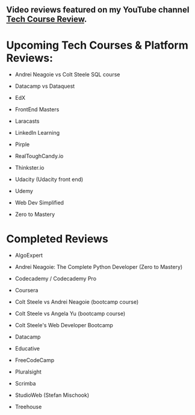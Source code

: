 ## Video reviews featured on my YouTube channel [Tech Course Review](https://www.youtube.com/techcoursereview).

# Upcoming Tech Courses & Platform Reviews:

- Andrei Neagoie vs Colt Steele SQL course

- Datacamp vs Dataquest

- EdX

- FrontEnd Masters

- Laracasts

- LinkedIn Learning

- Pirple

- RealToughCandy.io

- Thinkster.io 

- Udacity (Udacity front end)

- Udemy

- Web Dev Simplified

- Zero to Mastery


# Completed Reviews

- AlgoExpert

- Andrei Neagoie: The Complete Python Developer (Zero to Mastery)

- Codecademy / Codecademy Pro

- Coursera

- Colt Steele vs Andrei Neagoie (bootcamp course)

- Colt Steele vs Angela Yu (bootcamp course)

- Colt Steele's Web Developer Bootcamp

- Datacamp

- Educative

- FreeCodeCamp

- Pluralsight

- Scrimba

- StudioWeb (Stefan Mischook)

- Treehouse



